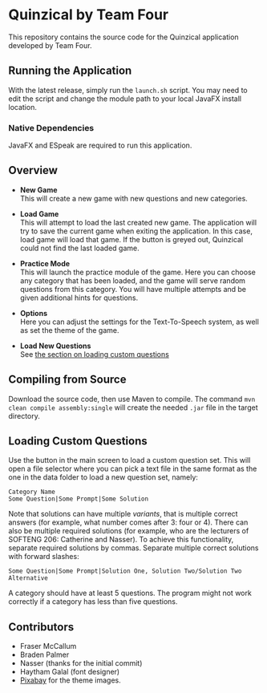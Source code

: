 # Quinzical by Team Four

This repository contains the source code for the Quinzical application developed by Team Four.

## Running the Application

With the latest release, simply run the `launch.sh` script. You may need to edit the script and change the module path
to your local JavaFX install location.

### Native Dependencies

JavaFX and ESpeak are required to run this application.

## Overview
- **New Game**<br>This will create a new game with new questions and new categories.

- **Load Game**<br>This will attempt to load the last created new game. The application will try to save the current
game when exiting the application. In this case, load game will load that game. If the button is greyed out, Quinzical
could not find the last loaded game.

- **Practice Mode**<br>This will launch the practice module of the game. Here you can choose any category that has been
loaded, and the game will serve random questions from this category. You will have multiple attempts and be given
additional hints for questions.

- **Options**<br>Here you can adjust the settings for the Text-To-Speech system, as well as set the theme of the game.

- **Load New Questions**<br>See [the section on loading custom questions](#loading-custom-questions)

## Compiling from Source

Download the source code, then use Maven to compile. The command `mvn clean compile assembly:single` will create the
needed `.jar` file in the target directory.

## Loading Custom Questions

Use the button in the main screen to load a custom question set. This will open a file selector where you can pick
a text file in the same format as the one in the data folder to load a new question set, namely:

```text
Category Name
Some Question|Some Prompt|Some Solution
```

Note that solutions can have multiple _variants_, that is multiple correct answers (for example, what number comes
after 3: four or 4). There can also be multiple required solutions (for example, who are the lecturers of SOFTENG 206:
Catherine and Nasser). To achieve this functionality, separate required solutions by commas. Separate multiple correct
solutions with forward slashes:

```text
Some Question|Some Prompt|Solution One, Solution Two/Solution Two Alternative
```

A category should have at least 5 questions. The program might not work correctly if a category has less than five
questions.

## Contributors

- Fraser McCallum
- Braden Palmer
- Nasser (thanks for the initial commit)
- Haytham Galal (font designer)
- [Pixabay](https://pixabay.com/photos/search/new%20zealand/) for the theme images.

